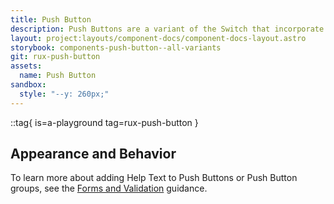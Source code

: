 ```yaml
---
title: Push Button
description: Push Buttons are a variant of the Switch that incorporate label and action into a single user interface element. Push Buttons may provide a useful interface element where screen real-estate is at a premium.
layout: project:layouts/component-docs/component-docs-layout.astro
storybook: components-push-button--all-variants
git: rux-push-button
assets:
  name: Push Button
sandbox:
  style: "--y: 260px;"
---
```


::tag{ is=a-playground tag=rux-push-button }

<!-- Push Buttons are a variant of the Switch that incorporate label and action into a single user interface element. Push Buttons may provide a useful interface element where screen real-estate is at a premium. -->

## Appearance and Behavior

To learn more about adding Help Text to Push Buttons or Push Button groups, see the [Forms and Validation](/patterns/forms-and-validation) guidance.
